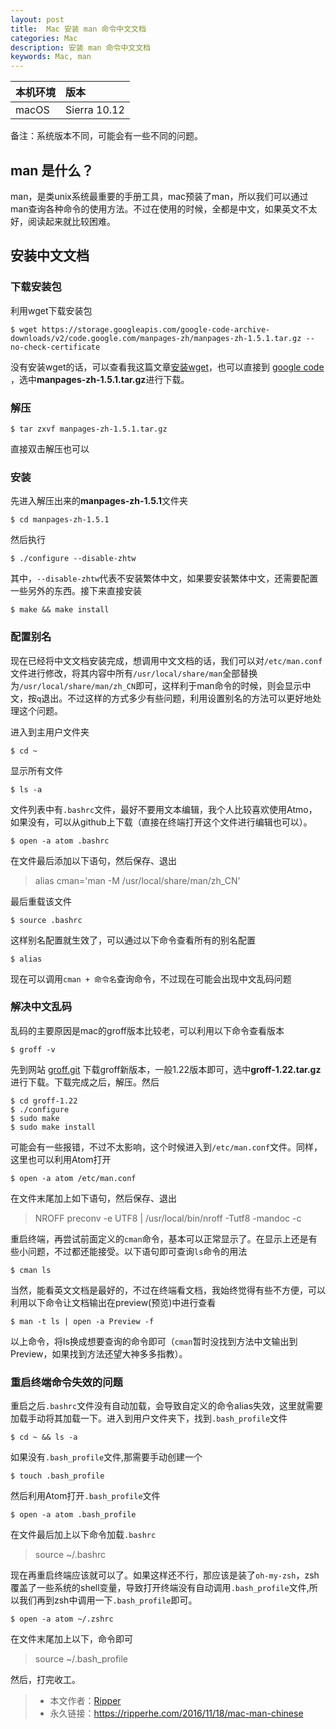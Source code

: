 ```yaml
---
layout: post
title:  Mac 安装 man 命令中文文档
categories: Mac
description: 安装 man 命令中文文档
keywords: Mac, man
---
```


|本机环境|版本|
|:---|:---|
|macOS|Sierra 10.12|

备注：系统版本不同，可能会有一些不同的问题。

## man 是什么？
man，是类unix系统最重要的手册工具，mac预装了man，所以我们可以通过man查询各种命令的使用方法。不过在使用的时候，全都是中文，如果英文不太好，阅读起来就比较困难。

## 安装中文文档

### 下载安装包
利用wget下载安装包

```
$ wget https://storage.googleapis.com/google-code-archive-downloads/v2/code.google.com/manpages-zh/manpages-zh-1.5.1.tar.gz --no-check-certificate
```
没有安装wget的话，可以查看我这篇文章[安装wget](http://www.jianshu.com/p/f6b290710262)，也可以直接到 [google code](https://code.google.com/archive/p/manpages-zh/downloads) ，选中**manpages-zh-1.5.1.tar.gz**进行下载。

### 解压
```
$ tar zxvf manpages-zh-1.5.1.tar.gz
```
直接双击解压也可以

### 安装
先进入解压出来的**manpages-zh-1.5.1**文件夹

```
$ cd manpages-zh-1.5.1
```
然后执行

```
$ ./configure --disable-zhtw
```
其中，`--disable-zhtw`代表不安装繁体中文，如果要安装繁体中文，还需要配置一些另外的东西。接下来直接安装

```
$ make && make install
```

### 配置别名
现在已经将中文文档安装完成，想调用中文文档的话，我们可以对`/etc/man.conf`文件进行修改，将其内容中所有`/usr/local/share/man`全部替换为`/usr/local/share/man/zh_CN`即可，这样利于man命令的时候，则会显示中文，按`q`退出。不过这样的方式多少有些问题，利用设置别名的方法可以更好地处理这个问题。

进入到主用户文件夹

```
$ cd ~
```
显示所有文件

```
$ ls -a
```
文件列表中有`.bashrc`文件，最好不要用文本编辑，我个人比较喜欢使用Atmo，如果没有，可以从github上下载（直接在终端打开这个文件进行编辑也可以）。

```
$ open -a atom .bashrc
```
在文件最后添加以下语句，然后保存、退出

> alias cman='man -M /usr/local/share/man/zh_CN'

最后重载该文件

```
$ source .bashrc
```
这样别名配置就生效了，可以通过以下命令查看所有的别名配置

```
$ alias
```
现在可以调用`cman + 命令名`查询命令，不过现在可能会出现中文乱码问题

### 解决中文乱码
乱码的主要原因是mac的groff版本比较老，可以利用以下命令查看版本

```
$ groff -v
```
先到网站 [groff.git](http://git.savannah.gnu.org/cgit/groff.git) 下载groff新版本，一般1.22版本即可，选中**groff-1.22.tar.gz**进行下载。下载完成之后，解压。然后

```
$ cd groff-1.22
$ ./configure
$ sudo make
$ sudo make install
```
可能会有一些报错，不过不太影响，这个时候进入到`/etc/man.conf`文件。同样，这里也可以利用Atom打开

```
$ open -a atom /etc/man.conf
```
在文件末尾加上如下语句，然后保存、退出

> NROFF preconv -e UTF8 \| /usr/local/bin/nroff -Tutf8 -mandoc -c

重启终端，再尝试前面定义的`cman`命令，基本可以正常显示了。在显示上还是有些小问题，不过都还能接受。以下语句即可查询`ls`命令的用法

```
$ cman ls
```
当然，能看英文文档是最好的，不过在终端看文档，我始终觉得有些不方便，可以利用以下命令让文档输出在preview(预览)中进行查看

```
$ man -t ls | open -a Preview -f
```
以上命令，将ls换成想要查询的命令即可（`cman`暂时没找到方法中文输出到Preview，如果找到方法还望大神多多指教）。

### 重启终端命令失效的问题
重启之后`.bashrc`文件没有自动加载，会导致自定义的命令alias失效，这里就需要加载手动将其加载一下。进入到用户文件夹下，找到`.bash_profile`文件

```
$ cd ~ && ls -a
```
如果没有`.bash_profile`文件,那需要手动创建一个

```
$ touch .bash_profile
```
然后利用Atom打开`.bash_profile`文件

```
$ open -a atom .bash_profile
```
在文件最后加上以下命令加载`.bashrc`

> source ~/.bashrc

现在再重启终端应该就可以了。如果这样还不行，那应该是装了`oh-my-zsh`，zsh覆盖了一些系统的shell变量，导致打开终端没有自动调用`.bash_profile`文件,所以我们再到zsh中调用一下`.bash_profile`即可。

```
$ open -a atom ~/.zshrc
```
在文件末尾加上以下，命令即可

> source ~/.bash_profile

然后，打完收工。

> * 本文作者：[Ripper](https://github.com/ripperhe)
> * 永久链接：<https://ripperhe.com/2016/11/18/mac-man-chinese>
